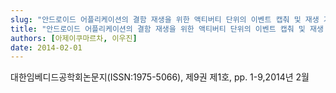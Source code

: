 ```yaml
---
slug: "안드로이드 어플리케이션의 결함 재생을 위한 액티버티 단위의 이벤트 캡춰 및 재생 기법"
title: "안드로이드 어플리케이션의 결함 재생을 위한 액티버티 단위의 이벤트 캡춰 및 재생 기법"
authors: [아제이쿠마르차, 이우진]
date: 2014-02-01
---
```


대한임베디드공학회논문지(ISSN:1975-5066), 제9권 제1호, pp. 1-9,2014년 2월
